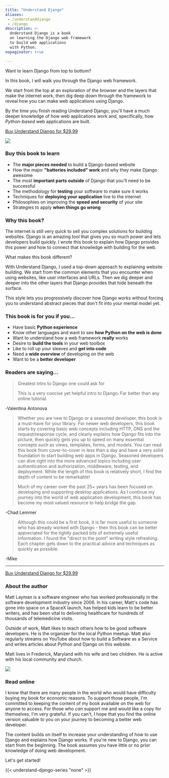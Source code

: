 ```yaml
---
title: "Understand Django"
aliases:
 - /understanddjango
 - /django
description: >-
  Understand Django is a book
  on learning the Django web framework
  to build web applications
  with Python.
nopaginator: true

---
```


<div class="w-full flex flex-col-reverse sm:flex-row justify-center mb-4">
  <div class="w-full sm:w-3/5">
      <div class="mx-auto w-full flex flex-col font-extralight text-md">
        <div class="font-semibold text-xl tracking-wide pb-4">Want to learn Django from top to bottom?</div>
        <p class="mb-4">
          In this book, I will walk you through the Django web framework.
        </p>
        <p class="mb-4">
          We start from the top at an exploration of the browser and the layers
          that make the internet work, then dig deep down through the framework
          to reveal how you can make web applications using Django.
        </p>
        <p class="mb-4">
          By the time you finish reading Understand Django,
          you'll have a much deeper knowledge of how web applications work
          and, specifically,
          how <i>Python-based</i> web applications are built.
        </p>
        <p class="my-2">
          <a href="https://amzn.to/40FDZue" target="_blank"
            class="cta text-white text-lg font-medium tracking-wide bg-red-500 p-4 inline-block">
            Buy Understand Django for $29.99
          </a>
        </p>
      </div>
  </div>
  <div class="w-full sm:w-2/5 p-4">
    <img src="/img/understand-django-cover.png">
  </div>
</div>

### Buy this book to learn

* The **major pieces needed** to build a Django-based website
* How the major **"batteries included" work** and why they make Django awesome
* The most **important parts outside** of Django that you'll need to be successful
* The methodology for **testing** your software to make sure it works
* Techniques for **deploying your application** live to the internet
* Philosophies on improving the **speed and security** of your site
* Strategies to apply **when things go wrong**

### Why this book?

The internet is still very quick to sell you complex solutions
for building websites.
Django is an amazing tool that gives you so much power
and lets developers build quickly.
I wrote this book to explain how Django provides this power
and how to connect that knowledge with building for the web.

What makes this book different?

With Understand Django,
I used a top-down approach to explaining website building.
We start from the common elements that you encounter when using websites,
like user interfaces and URLs.
Then we dig deeper and deeper into the other layers
that Django provides
that hide beneath the surface.

This style lets you progressively discover how Django works
without forcing you to understand abstract pieces
that don't fit into your mental model yet.

### This book is for you if you...

* Have basic **Python experience**
* Know other languages and want to see **how Python on the web is done**
* Want to understand how a web framework **really** works
* Desire to **build the tools** in your web toolbox
* Like to roll up your sleeves and **get into code**
* Need a **wide overview** of developing on the web
* Want to be a **better developer**

### Readers are saying...

> Greatest intro to Django one could ask for
>
> This is a very concise yet helpful intro to Django. Far better than any online tutorial.

-Valentina Antonova

> Whether you are new to Django or a seasoned developer, this book is a must-have for your library. For newer web developers, this book starts by covering basic web concepts including HTTP, DNS and the request/response cycle, and clearly explains how Django fits into the picture, then quickly gets you up to speed on many essential concepts such as views, templates, forms, and models. You can read this book from cover-to-cover in less than a day and have a very solid foundation to start building web apps in Django. Seasoned developers can dive right into the more advanced topics including user authentication and authorization, middleware, testing, and deployment. While the length of this book is relatively short, I find the depth of content to be remarkable!
>
> Much of my career over the past 25+ years has been focused on developing and supporting desktop applications. As I continue my journey into the world of web application development, this book has become my most valued resource to help bridge the gap.

-Chad Lemmer

> Although this could be a first book, it is far more useful to someone who has already worked with Django - then this book can be better appreciated for the tightly packed bits of extremely useful information. I found the "direct to the point" writing style refreshing. Each chapter gets down to the practical advice and techniques as quickly as possible.

-Mike

<hr>

<a href="https://amzn.to/40FDZue" target="_blank"
  class="cta text-white text-lg font-medium tracking-wide bg-red-500 p-4 inline-block">
  Buy Understand Django for $29.99
</a>

### About the author

Matt Layman is a software engineer
who has worked professionally in the software development industry
since 2006.
In his career,
Matt's code has gone into space on a SpaceX launch,
has helped kids learn to be better writers,
and has been vital to delivering healthcare
for hundreds of thousands
of telemedicine visits.

Outside of work,
Matt likes to teach others
how to be good software developers.
He is the organizer
for the local Python meetup.
Matt also regularly streams on YouTube
about how to build a Software as a Service
and writes articles about Python and Django
on this website.

Matt lives in Frederick, Maryland
with his wife and two children.
He is active with his local community and church.

<img src="/img/me.jpg">

### Read online

I know that there are many people in the world
who would have difficulty buying my book
for economic reasons.
To support those people,
I'm committed to keeping the content
of my book available on the web
for anyone to access.
For those who _can_ support me and would like a copy for themselves,
I'm very grateful.
If you can't,
I hope that you find the online version valuable to you
on your journey to becoming a better web developer.

The content builds
on itself
to increase your understanding
of how to use Django
and explains how Django works.
If you're new to Django,
you can start
from the beginning.
The book assumes you have little or no prior knowledge
of doing web development.

Let's get started!

{{< understand-django-series "none" >}}
